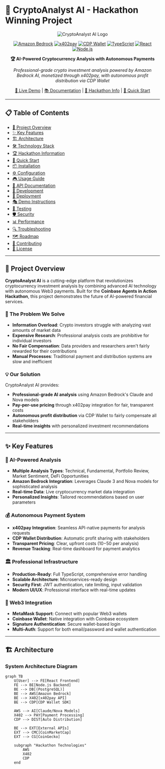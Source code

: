 # 🚀 CryptoAnalyst AI - Hackathon Winning Project

<div align="center">

![CryptoAnalyst AI Logo](https://via.placeholder.com/200x100/4F46E5/FFFFFF?text=CryptoAnalyst+AI)

[![Amazon Bedrock](https://img.shields.io/badge/Amazon-Bedrock-FF9900?style=for-the-badge&logo=amazon-aws&logoColor=white)](https://aws.amazon.com/bedrock/)
[![x402pay](https://img.shields.io/badge/x402pay-Integration-8B5CF6?style=for-the-badge)](https://x402.pay)
[![CDP Wallet](https://img.shields.io/badge/CDP-Wallet-10B981?style=for-the-badge)](https://www.coinbase.com/developer-platform)
[![TypeScript](https://img.shields.io/badge/TypeScript-007ACC?style=for-the-badge&logo=typescript&logoColor=white)](https://www.typescriptlang.org/)
[![React](https://img.shields.io/badge/React-20232A?style=for-the-badge&logo=react&logoColor=61DAFB)](https://reactjs.org/)
[![Node.js](https://img.shields.io/badge/Node.js-43853D?style=for-the-badge&logo=node.js&logoColor=white)](https://nodejs.org/)

**🏆 AI-Powered Cryptocurrency Analysis with Autonomous Payments**

*Professional-grade crypto investment analysis powered by Amazon Bedrock AI, monetized through x402pay, with autonomous profit distribution via CDP Wallet*

[🎥 Live Demo](http://localhost:3000) | [📚 Documentation](#documentation) | [🎯 Hackathon Info](#hackathon-information) | [🚀 Quick Start](#quick-start)

</div>

---

## 📋 Table of Contents

- [🎯 Project Overview](#-project-overview)
- [✨ Key Features](#-key-features)
- [🏗️ Architecture](#️-architecture)
- [🛠️ Technology Stack](#️-technology-stack)
- [🏆 Hackathon Information](#-hackathon-information)
- [🚀 Quick Start](#-quick-start)
- [📦 Installation](#-installation)
- [⚙️ Configuration](#️-configuration)
- [🎮 Usage Guide](#-usage-guide)
- [📖 API Documentation](#-api-documentation)
- [🔧 Development](#-development)
- [🚢 Deployment](#-deployment)
- [🎭 Demo Instructions](#-demo-instructions)
- [🧪 Testing](#-testing)
- [🛡️ Security](#️-security)
- [📊 Performance](#-performance)
- [🔍 Troubleshooting](#-troubleshooting)
- [🗺️ Roadmap](#️-roadmap)
- [🤝 Contributing](#-contributing)
- [📄 License](#-license)

---

## 🎯 Project Overview

**CryptoAnalyst AI** is a cutting-edge platform that revolutionizes cryptocurrency investment analysis by combining advanced AI technology with autonomous Web3 payments. Built for the **Coinbase Agents in Action Hackathon**, this project demonstrates the future of AI-powered financial services.

### 🌟 The Problem We Solve

- **Information Overload**: Crypto investors struggle with analyzing vast amounts of market data
- **Expensive Research**: Professional analysis costs are prohibitive for individual investors
- **No Fair Compensation**: Data providers and researchers aren't fairly rewarded for their contributions
- **Manual Processes**: Traditional payment and distribution systems are slow and inefficient

### 💡 Our Solution

CryptoAnalyst AI provides:
- **Professional-grade AI analysis** using Amazon Bedrock's Claude and Nova models
- **Pay-per-use pricing** through x402pay integration for fair, transparent costs
- **Autonomous profit distribution** via CDP Wallet to fairly compensate all stakeholders
- **Real-time insights** with personalized investment recommendations

---

## ✨ Key Features

### 🧠 AI-Powered Analysis
- **Multiple Analysis Types**: Technical, Fundamental, Portfolio Review, Market Sentiment, DeFi Opportunities
- **Amazon Bedrock Integration**: Leverages Claude 3 and Nova models for sophisticated analysis
- **Real-time Data**: Live cryptocurrency market data integration
- **Personalized Insights**: Tailored recommendations based on user parameters

### 💰 Autonomous Payment System
- **x402pay Integration**: Seamless API-native payments for analysis requests
- **CDP Wallet Distribution**: Automatic profit sharing with stakeholders
- **Transparent Pricing**: Clear, upfront costs ($10-$50 per analysis)
- **Revenue Tracking**: Real-time dashboard for payment analytics

### 🏛️ Professional Infrastructure
- **Production-Ready**: Full TypeScript, comprehensive error handling
- **Scalable Architecture**: Microservices-ready design
- **Security First**: JWT authentication, rate limiting, input validation
- **Modern UI/UX**: Professional interface with real-time updates

### 🔗 Web3 Integration
- **MetaMask Support**: Connect with popular Web3 wallets
- **Coinbase Wallet**: Native integration with Coinbase ecosystem
- **Signature Authentication**: Secure wallet-based login
- **Multi-Auth**: Support for both email/password and wallet authentication

---

## 🏗️ Architecture

### System Architecture Diagram

```mermaid
graph TB
    U[User] --> FE[React Frontend]
    FE --> BE[Node.js Backend]
    BE --> DB[(PostgreSQL)]
    BE --> AWS[Amazon Bedrock]
    BE --> X402[x402pay API]
    BE --> CDP[CDP Wallet SDK]
    
    AWS --> AI[Claude/Nova Models]
    X402 --> PAY[Payment Processing]
    CDP --> DIST[Auto Distribution]
    
    BE --> EXT[External APIs]
    EXT --> CMC[CoinMarketCap]
    EXT --> CG[CoinGecko]
    
    subgraph "Hackathon Technologies"
        AWS
        X402
        CDP
    end
